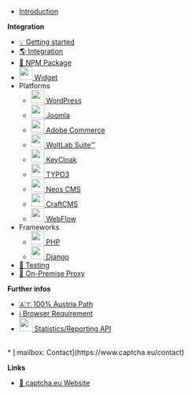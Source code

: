 <!-- docs/_sidebar.md -->

* [Introduction](/)

**Integration**

* [:bulb: Getting started](dashboard_quicktour.md)
* [:earth_americas: Integration](install.md)
* [:bear: NPM Package](npm.md)
* [<img src="https://www.captcha.eu/wp-content/uploads/2024/08/5762492.png" width=27> Widget](widget.md)
* Platforms
  * [<img src="https://wp.captcha.eu/wp-content/uploads/2023/09/174881.png" width=27> WordPress](wordpress-install.md)
  * [<img src="https://wp.captcha.eu/wp-content/uploads/2023/09/186_Joomla-512.webp" width=27>  Joomla](joomla-install.md)
  * [<img src="https://wp.captcha.eu/wp-content/uploads/2023/09/44i5w3tet3alslf0b45p4nxxypah.png" width=27> Adobe Commerce](adobecommerce-magento2-install.md)
  * [<img src="https://wp.captcha.eu/wp-content/uploads/2023/09/Bildschirmfoto-2023-09-21-um-15.02.52.png" width=27> WoltLab Suite™](woltlab-suite-install.md)
  * [<img src="https://wp.captcha.eu/wp-content/uploads/2023/09/Keycloak_Logo.png" width=27> KeyCloak](keycloak-install.md)
  * [<img src="https://wp.captcha.eu/wp-content/uploads/2023/09/file-type-typo3-icon-2021x2048-tqvhn32e.png" width=27> TYPO3](typo3-install.md)
  * [<img src="https://wp.captcha.eu/wp-content/uploads/2024/02/neos1.png" width=27> Neos CMS](neos-install.md)
  * [<img src="https://wp.captcha.eu/wp-content/uploads/2024/03/images.png" width=27> CraftCMS](craft-install.md)
  * [<img src="https://www.captcha.eu/wp-content/uploads/2024/11/655b60964be1a1b36c746d6d_646df8c8750c0dedc5bc6b9c_webflow_logo_icon_169218.png" width=27> WebFlow](webflow.md)
* Frameworks
  * [<img src="https://wp.captcha.eu/wp-content/uploads/2023/10/PHP-logo.svg.png" width=27> PHP](php.md)
  * [<img src="https://www.django-rest-framework.org/img/logo.png" width=27> Django](django-install.md)
* [:eyes: Testing](testing.md)
* [:octopus: On-Premise Proxy](proxy.md)

<!-- **Dashboard** -->
<!-- * :level_slider: Settings -->
<!-- * :bar_chart: Statistics -->
<!-- * :coin: Billing -->

**Further infos**
* [:austria: 100% Austria Path](at-traffic.md)
* [:information_source: Browser Requirement](client.md)
* [<img src="https://www.captcha.eu/wp-content/uploads/2025/03/6733834.png" width=27> Statistics/Reporting API](rest.md)
<br />
* [:mailbox:  Contact](https://www.captcha.eu/contact)

**Links**
* [:bookmark: captcha.eu Website](https://www.captcha.eu)
